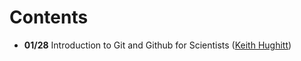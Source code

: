 Contents
========
* **01/28** Introduction to Git and Github for Scientists ([Keith Hughitt](https://github.com/khughitt))
